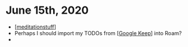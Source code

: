 # June 15th, 2020
- [[meditationstuff]]
- Perhaps I should import my TODOs from [[Google Keep]] into Roam?
- 

[//begin]: # "Autogenerated link references for markdown compatibility"
[meditationstuff]: ../meditationstuff "Meditationstuff"
[Google Keep]: ../google-keep "Google Keep"
[//end]: # "Autogenerated link references"